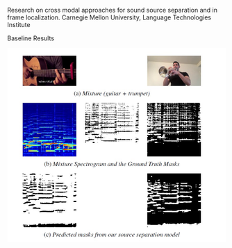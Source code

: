 
Research on cross modal approaches for sound source separation and in frame localization. Carnegie Mellon University, Language Technologies Institute

Baseline Results 

![image](baseline_results/combined_pipeline.jpg)

